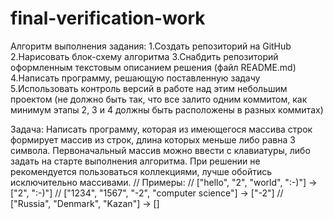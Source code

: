 # final-verification-work

Алгоритм выполнения задания:
  1.Создать репозиторий на GitHub
  2.Нарисовать блок-схему алгоритма
  3.Снабдить репозиторий оформленным текстовым описанием решения (файл README.md)
  4.Написать программу, решающую поставленную задачу
  5.Использовать контроль версий в работе над этим небольшим проектом (не должно быть так, что все залито одним коммитом, как минимум этапы 2, 3 и 4 должны быть расположены в разных коммитах)

Задача: Написать программу, которая из имеющегося массива строк формирует массив из строк, длина которых меньше либо равна 3 символа. Первоначальный массив можно ввести с клавиатуры, либо задать на старте выполнения алгоритма. При решении не рекомендуется пользоваться коллекциями, лучше обойтись исключительно массивами.
// Примеры:
// ["hello", "2", "world", ":-)"] -> ["2", ":-)"]
// ["1234", "1567", "-2", "computer science"] -> ["-2"]
// ["Russia", "Denmark", "Kazan"] -> []

